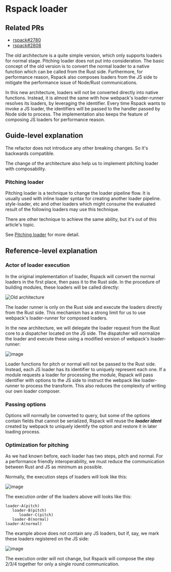 # Rspack loader

## Related PRs

- [rspack#2780](https://github.com/web-infra-dev/rspack/pull/2789)
- [rspack#2808](https://github.com/web-infra-dev/rspack/pull/2808)

The old architecture is a quite simple version, which only supports loaders for normal stage.
Pitching loader does not put into consideration. The basic concept of the old version is to
convert the normal loader to a native function which can be called from the Rust side.
Furthermore, for performance reason, Rspack also composes loaders from the JS side to
mitigate the performance issue of Node/Rust communications.

In this new architecture, loaders will not be converted directly into native functions.
Instead, it is almost the same with how webpack's loader-runner resolves its loaders, by
leveraging the identifier. Every time Rspack wants to invoke a JS loader, the identifiers will
be passed to the handler passed by Node side to process. The implementation also keeps
the feature of composing JS loaders for performance reason.

## Guide-level explanation

The refactor does not introduce any other breaking changes. So it's backwards compatible.

The change of the architecture also help us to implement pitching loader with composability.

### Pitching loader

Pitching loader is a technique to change the loader pipeline flow. It is usually used with inline loader syntax for creating another loader pipeline. style-loader, etc and other loaders which might consume the evaluated result of the following loaders may use this technique.

There are other technique to achieve the same ability, but it's out of this article's topic.

See [Pitching loader](https://webpack.js.org/api/loaders/#pitching-loader) for more detail.

## Reference-level explanation

### Actor of loader execution

In the original implementation of loader, Rspack will convert the normal loaders in the first place, then pass it to the Rust side. In the procedure of building modules, these loaders will be called directly:

![Old architecture](https://user-images.githubusercontent.com/10465670/233357319-e80f6b32-331c-416d-b4b5-30f3e0e394bd.png)

The loader runner is only on the Rust side and execute the loaders directly from the Rust side. This mechanism has a strong limit for us to use webpack's loader-runner for composed loaders.

In the new architecture, we will delegate the loader request from the Rust core to a dispatcher located on the JS side. The dispatcher will normalize the loader and execute these using a modified version of webpack's loader-runner:

![image](https://user-images.githubusercontent.com/10465670/233357805-923e0a27-609d-409a-b38d-96a083613235.png)

Loader functions for pitch or normal will not be passed to the Rust side. Instead, each JS loader has its identifier to uniquely represent each one. If a module requests a loader for processing the module, Rspack will pass identifier with options to the JS side to instruct the webpack like loader-runner to process the transform. This also reduces the complexity of writing our own loader composer.

### Passing options

Options will normally be converted to query, but some of the options contain fields that cannot be serialized, Rspack will reuse the _**loader ident**_ created by webpack to uniquely identify the option and restore it in later loading process.

### Optimization for pitching

As we had known before, each loader has two steps, pitch and normal. For a performance friendly interoperability, we must reduce the communication between Rust and JS as minimum as possible.

Normally, the execution steps of loaders will look like this:

![image](https://user-images.githubusercontent.com/10465670/233360942-7517f22e-3861-47cb-be9e-6dd5f5e02a4a.png)

The execution order of the loaders above will looks like this:

```
loader-A(pitch)
   loader-B(pitch)
      loader-C(pitch)
   loader-B(normal)
loader-A(normal)
```

The example above does not contain any JS loaders, but if, say, we mark these loaders registered on the JS side:

![image](https://user-images.githubusercontent.com/10465670/233362338-93e922f6-8812-4ca9-9d80-cf294e4f2ff8.png)

The execution order will not change, but Rspack will compose the step 2/3/4 together for only a single round communication.
